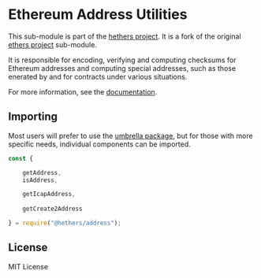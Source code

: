 Ethereum Address Utilities
==========================

This sub-module is part of the [hethers project](https://github.com/ethers-io/ethers.js).  It is a fork of the original [ethers project](https://github.com/ethers-io/ethers.js) sub-module.

It is responsible for encoding, verifying and computing checksums for
Ethereum addresses and computing special addresses, such as those
enerated by and for contracts under various situations.

For more information, see the [documentation](https://docs.hedera.com/hethers/application-programming-interface/utilities/addresses).

Importing
---------

Most users will prefer to use the [umbrella package](https://www.npmjs.com/package/@hashgraph/hethers),
but for those with more specific needs, individual components can be imported.

```javascript
const {

    getAddress,
    isAddress,

    getIcapAddress,
    
    getCreate2Address

} = require("@hethers/address");
```

License
-------

MIT License
